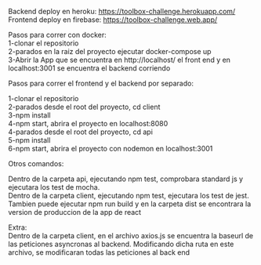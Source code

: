 Backend deploy en heroku: https://toolbox-challenge.herokuapp.com/ \
Frontend deploy en firebase: https://toolbox-challenge.web.app/ 

Pasos para correr con docker: \
1-clonar el repositorio  \
2-parados en la raiz del proyecto ejecutar docker-compose up \
3-Abrir la App que se encuentra en http://localhost/ el front end y en localhost:3001 se encuentra el backend corriendo 

Pasos para correr el frontend y el backend por separado: 

1-clonar el repositorio \
2-parados desde el root del proyecto, cd client \
3-npm install \
4-npm start, abrira el proyecto en localhost:8080 \
4-parados desde el root del proyecto, cd api \
5-npm install \
6-npm start, abrira el proyecto con nodemon en localhost:3001 

Otros comandos:  

Dentro de la carpeta api, ejecutando npm test, comprobara standard js y ejecutara los test de mocha. \
Dentro de la carpeta client, ejecutando npm test, ejecutara los test de jest. Tambien puede ejecutar npm run build y en la carpeta dist se encontrara la version de produccion de la app de react 

Extra: \
Dentro de la carpeta client, en el archivo axios.js se encuentra la baseurl de las peticiones asyncronas al backend. Modificando dicha ruta en este archivo, se modificaran todas las peticiones al back end
